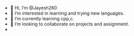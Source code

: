 - 👋 Hi, I’m @Jayesh260
- 👀 I’m interested in learning and trying new languages.
- 🌱 I’m currently learning cpp,c.
- 💞️ I’m looking to collaborate on projects and assignment.
- 
